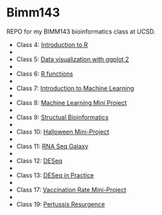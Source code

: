 # Bimm143
REPO for my BIMM143 bioinformatics class at UCSD.

- Class 4: [Introduction to R](https://github.com/lucywang0515/bimm143/blob/main/Class%2004*/class04.qmd)
- 
- Class 5: [Data visualization with ggplot 2](https://github.com/lucywang0515/bimm143/blob/main/class05/class05.qmd)
- 
- Class 6: [R functions](https://github.com/lucywang0515/bimm143/blob/main/class06/class06.pdf)
- 
- Class 7: [Introduction to Machine Learning](https://github.com/lucywang0515/bimm143/blob/main/Class%2007/Class%2007.qmd)
- 
- Class 8: [Machine Learning Mini Project](https://github.com/lucywang0515/bimm143/blob/main/Class%2008:%20Machine%20Learning%20Mini%20Project/Class%208%20Machine%20Learning%20Mini%20Project.html)
- 
- Class 9: [Structual Bioinformatics](https://github.com/lucywang0515/bimm143/blob/main/Class%2009/Class%2009.html)
- 
- Class 10: [Halloween Mini-Project](https://github.com/lucywang0515/bimm143/blob/main/Class%2010/Class%2010.qmd)
- 
- Class 11: [RNA Seq Galaxy](https://github.com/lucywang0515/bimm143/blob/main/Class%2011/Class%2011.qmd)
- 
- Class 12: [DESeq](https://github.com/lucywang0515/bimm143/blob/main/Class%2012/Class-12.pdf)
- 
- Class 13: [DESeq in Practice](https://github.com/lucywang0515/bimm143/blob/main/Class13/Class13.pdf)
-
- Class 17: [Vaccination Rate Mini-Project](https://github.com/lucywang0515/bimm143/blob/main/class17.pdf)
- 
- Class 19: [Pertussis Resurgence](https://github.com/lucywang0515/bimm143/blob/main/Class19.pdf)
